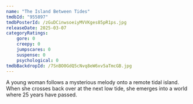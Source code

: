 ```yaml
---
name: "The Island Between Tides"
tmdbId: "955897"
tmdbPosterId: /zGuDCinwsoeiyMVVKges85pR1ps.jpg
releaseDate: 2025-03-07
categoryRatings:
    gore: 0
    creepy: 0
    jumpscares: 0
    suspense: 0
    psychological: 0
tmdbBackdropId: /7SnBO0GdQ5cNvq8eW6xv5aTmcGB.jpg
---
```

A young woman follows a mysterious melody onto a remote tidal island. When she crosses back over at the next low tide, she emerges into a world where 25 years have passed.
